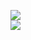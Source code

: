 [![](https://img.shields.io/badge/Made%20With-Github%20Spray-lightgrey.svg?style=for-the-badge&logo=github)](https://github.com/Annihil/github-spray#31525)  
[![](https://i.imgur.com/2DrTn0Z.gif)](https://github.com/Annihil/github-spray)